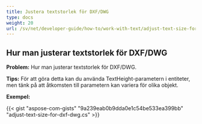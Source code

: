 ```yaml
---
title: Justera textstorlek för DXF/DWG
type: docs
weight: 20
url: /sv/net/developer-guide/how-to/work-with-text/adjust-text-size-for-dxf-dwg/
---
```


## **Hur man justerar textstorlek för DXF/DWG**

**Problem:** Hur man justerar textstorlek för DXF/DWG.

**Tips:** För att göra detta kan du använda TextHeight-parametern i entiteter, men tänk på att åtkomsten till parametern kan variera för olika objekt.

**Exempel:**

{{< gist "aspose-com-gists" "9a239eab0b9dda0e1c54be533ea399bb" "adjust-text-size-for-dxf-dwg.cs" >}}
